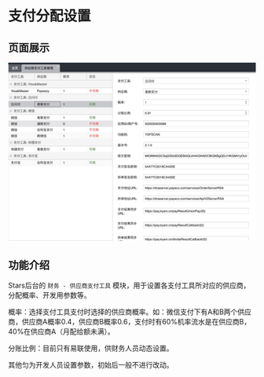 # 支付分配设置

## 页面展示
![image](./images/paymentSetting.jpg)

## 功能介绍

Stars后台的 `财务 - 供应商支付工具` 模块，用于设置各支付工具所对应的供应商，分配概率、开发用参数等。

 概率：选择支付工具支付时选择的供应商概率。如：微信支付下有A和B两个供应商，供应商A概率0.4，供应商B概率0.6，支付时有60%机率流水是在供应商B，40%在供应商A（月配给额未满）。

 分账比例：目前只有易联使用，供财务人员动态设置。

 其他匀为开发人员设置参数，初始后一般不进行改动。


